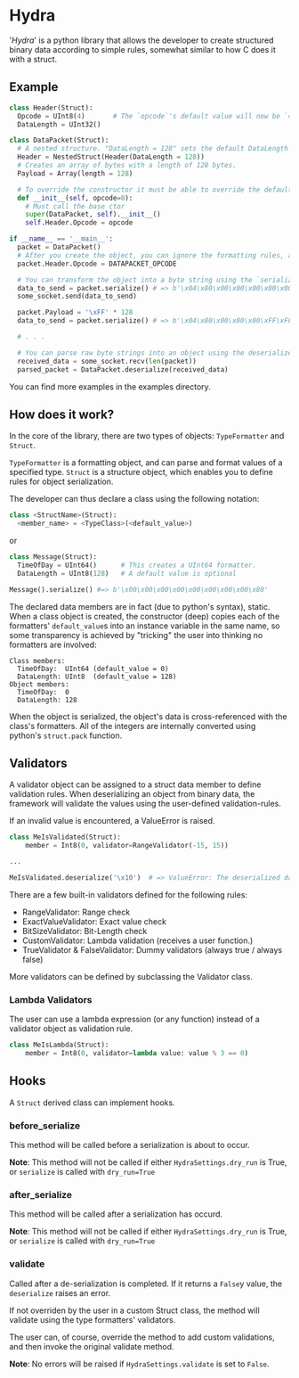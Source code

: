 # Hydra #
'*Hydra*' is a python library that allows the developer to create structured binary data according to simple rules,
somewhat similar to how C does it with a struct.


## Example ##
```python
class Header(Struct):
  Opcode = UInt8(4)       # The `opcode`'s default value will now be `4`
  DataLength = UInt32()

class DataPacket(Struct):
  # A nested structure. "DataLength = 128" sets the default DataLength value for `Header`s inside `DataPacket`s
  Header = NestedStruct(Header(DataLength = 128))
  # Creates an array of bytes with a length of 128 bytes.
  Payload = Array(length = 128)

  # To override the constructor it must be able to override the default ctor (1 argument)
  def __init__(self, opcode=0):
    # Must call the base ctor
    super(DataPacket, self).__init__()
    self.Header.Opcode = opcode

if __name__ == '__main__':
  packet = DataPacket()
  # After you create the object, you can ignore the formatting rules, and assign the data directly to the properties.
  packet.Header.Opcode = DATAPACKET_OPCODE

  # You can transform the object into a byte string using the `serialize` method.
  data_to_send = packet.serialize() # => b'\x04\x80\x00\x00\x00\x00\x00\x00\x00\x00\x00\x00\x00...'
  some_socket.send(data_to_send)

  packet.Payload = '\xFF' * 128
  data_to_send = packet.serialize() # => b'\x04\x80\x00\x00\x00\xFF\xFF\xFF\xFF\xFF\xFF\xFF\xFF...'

  # . . .

  # You can parse raw byte strings into an object using the deserialize class method.
  received_data = some_socket.recv(len(packet))
  parsed_packet = DataPacket.deserialize(received_data)
```

You can find more examples in the examples directory.

## How does it work? ##
In the core of the library, there are two types of objects: `TypeFormatter` and `Struct`.

`TypeFormatter` is a formatting object, and can parse and format values of a specified type.
`Struct` is a structure object, which enables you to define rules for object serialization.

The developer can thus declare a class using the following notation:
```python
class <StructName>(Struct):
  <member_name> = <TypeClass>(<default_value>)
```
or
```python
class Message(Struct):
  TimeOfDay = UInt64()      # This creates a UInt64 formatter.
  DataLength = UInt8(128)   # A default value is optional

Message().serialize() #=> b'\x00\x00\x00\x00\x00\x00\x00\x00\x80'
```

The declared data members are in fact (due to python's syntax), static.
When a class object is created, the constructor (deep) copies each of the formatters' `default_value`s into an instance variable in the same name,
so some transparency is achieved by "tricking" the user into thinking no formatters are involved:
```
Class members:
  TimeOfDay:  UInt64 (default_value = 0)
  DataLength: UInt8  (default_value = 128)
Object members:
  TimeOfDay:  0
  DataLength: 128
```

When the object is serialized, the object's data is cross-referenced with the class's formatters.
All of the integers are internally converted using python's `struct.pack` function.

## Validators ##
A validator object can be assigned to a struct data member to define validation rules.
When deserializing an object from binary data, the framework will validate the values
using the user-defined validation-rules.

If an invalid value is encountered, a ValueError is raised.

```python
class MeIsValidated(Struct):
    member = Int8(0, validator=RangeValidator(-15, 15))

...

MeIsValidated.deserialize('\x10')  # => ValueError: The deserialized data is invalid.
```

There are a few built-in validators defined for the following rules:
 - RangeValidator: Range check
 - ExactValueValidator: Exact value check
 - BitSizeValidator: Bit-Length check
 - CustomValidator: Lambda validation (receives a user function.)
 - TrueValidator & FalseValidator: Dummy validators (always true / always false)

More validators can be defined by subclassing the Validator class.

### Lambda Validators ###
The user can use a lambda expression (or any function) instead of a validator object as validation rule.

```python
class MeIsLambda(Struct):
    member = Int8(0, validator=lambda value: value % 3 == 0)
```

## Hooks ##
A `Struct` derived class can implement hooks.
### before_serialize ###
This method will be called before a serialization is about to occur.

**Note**: This method will not be called if either `HydraSettings.dry_run` is True,
or `serialize` is called with `dry_run=True`

### after_serialize ###
This method will be called after a serialization has occurd.

**Note**: This method will not be called if either `HydraSettings.dry_run` is True,
or `serialize` is called with `dry_run=True`

### validate ###
Called after a de-serialization is completed.
If it returns a `False`y value, the `deserialize` raises an error.

If not overriden by the user in a custom Struct class, the method
will validate using the type formatters' validators.

The user can, of course, override the method to add custom validations,
and then invoke the original validate method.

**Note**: No errors will be raised if `HydraSettings.validate` is set to `False`.
